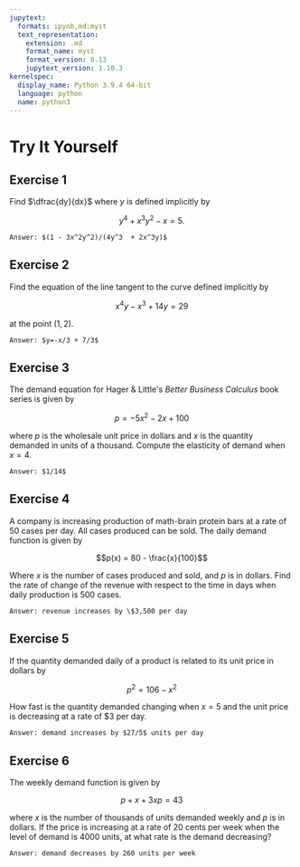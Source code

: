 ```yaml
---
jupytext:
  formats: ipynb,md:myst
  text_representation:
    extension: .md
    format_name: myst
    format_version: 0.13
    jupytext_version: 1.10.3
kernelspec:
  display_name: Python 3.9.4 64-bit
  language: python
  name: python3
---
```

# Try It Yourself

## Exercise 1
Find $\dfrac{dy}{dx}$ where $y$ is defined implicitly by 

$$y^4 + x^3y^2 - x = 5.$$

```{dropdown} Show answer
Answer: $(1 - 3x^2y^2)/(4y^3  + 2x^3y)$
```


## Exercise 2
Find the equation of the line tangent to the curve defined implicitly by 

$$x^4y-x^3+14y=29$$

at the point $(1,2)$.


```{dropdown} Show answer
Answer: $y=-x/3 + 7/3$
```


## Exercise 3
The demand equation for Hager & Little's *Better Business Calculus* book series is given by

$$p = -5x^2 - 2x + 100$$

where $p$ is the wholesale unit price in dollars and $x$ is the quantity demanded in units of a thousand.  Compute the elasticity of demand when $x=4$.


```{dropdown} Show answer
Answer: $1/14$
```


## Exercise 4
A company is increasing production of math-brain protein bars at a rate of 50 cases per day. All cases produced can be sold. The daily demand function is given by 

$$p(x) = 80 - \frac{x}{100}$$

Where $x$ is the number of cases produced and sold, and $p$ is in dollars. Find the rate of change of the revenue with respect to the time in days when daily production is 500 cases.

```{dropdown} Show answer
Answer: revenue increases by \$3,500 per day
```


## Exercise 5
If the quantity demanded daily of a product is related to its unit price in dollars by 

$$p^2 = 106 - x^2$$

How fast is the quantity demanded changing when $x=5$ and the unit price is decreasing at a rate of \$3 per day.

```{dropdown} Show answer
Answer: demand increases by $27/5$ units per day
```

## Exercise 6
The weekly demand function is given by 

$$p + x + 3xp = 43$$

where $x$ is the number of thousands of units demanded weekly and $p$ is in dollars. If the price is increasing at a rate of 20 cents per week when the level of demand is 4000 units, at what rate is the demand decreasing?

```{dropdown} Show answer
Answer: demand decreases by 260 units per week
```

